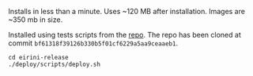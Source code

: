 Installs in less than a minute.
Uses ~120 MB after installation.
Images are ~350 mb in size.

Installed using tests scripts from the [repo](https://github.com/cloudfoundry-incubator/eirini-release).
The repo has been cloned at commit `bf61318f39126b330b5f01cf6229a5aa9ceaaeb1`.

```
cd eirini-release
./deploy/scripts/deploy.sh
```
